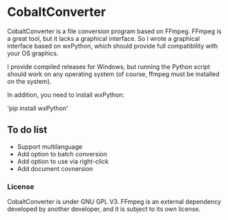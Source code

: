 # CobaltConverter
CobaltConverter is a file conversion program based on FFmpeg.
FFmpeg is a great tool, but it lacks a graphical interface. So I wrote a graphical interface based on wxPython, which should provide full compatibility with your OS graphics.

I provide compiled releases for Windows, but running the Python script should work on any operating system (of course, ffmpeg must be installed on the system).

In addition, you need to install wxPython:

'pip install wxPython'

## To do list

- Support multilanguage
- Add option to batch conversion
- Add option to use via right-click
- Add document covnersion

### License
CobaltConverter is under GNU GPL V3.
FFmpeg is an external dependency developed by another developer, and it is subject to its own license.

